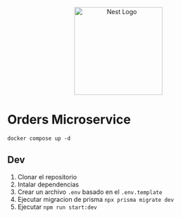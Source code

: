 <p align="center">
  <a href="http://nestjs.com/" target="blank"><img src="https://nestjs.com/img/logo-small.svg" width="200" alt="Nest Logo" /></a>
</p>

# Orders Microservice

```
docker compose up -d
```

## Dev

1. Clonar el repositorio
2. Intalar dependencias
3. Crear un archivo `.env` basado en el `.env.template`
4. Ejecutar migracion de prisma `npx prisma migrate dev`
5. Ejecutar `npm run start:dev`
